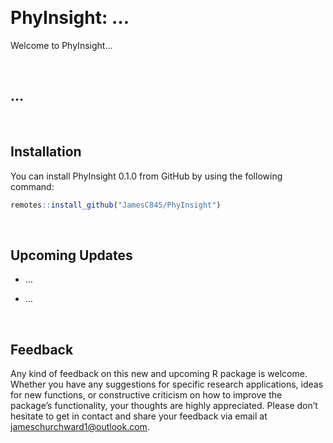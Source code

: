 
<!-- README.md is generated from README.Rmd. Please edit that file -->

 

# PhyInsight: …

Welcome to PhyInsight…

 

## …

 

## Installation

You can install PhyInsight 0.1.0 from GitHub by using the following
command:

``` r
remotes::install_github("JamesC845/PhyInsight")
```

 

## Upcoming Updates

- …

- …

 

## Feedback

Any kind of feedback on this new and upcoming R package is welcome.
Whether you have any suggestions for specific research applications,
ideas for new functions, or constructive criticism on how to improve the
package’s functionality, your thoughts are highly appreciated. Please
don’t hesitate to get in contact and share your feedback via email at
<jameschurchward1@outlook.com>.

 
